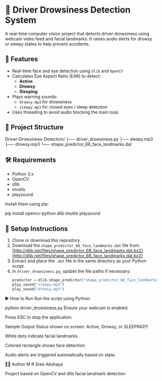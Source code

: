 # 🚗 Driver Drowsiness Detection System

A real-time computer vision project that detects driver drowsiness using webcam video feed and facial landmarks. It raises audio alerts for drowsy or sleepy states to help prevent accidents.

## 📌 Features

- Real-time face and eye detection using `dlib` and `OpenCV`
- Calculates Eye Aspect Ratio (EAR) to detect:
  - **Active**
  - **Drowsy**
  - **Sleeping**
- Plays warning sounds:
  - `drowsy.mp3` for drowsiness
  - `sleepy.mp3` for closed eyes / sleep detection
- Uses threading to avoid audio blocking the main loop

## 📁 Project Structure

Driver-Drowsiness-Detection/
├── driver_drowsiness.py
├── sleepy.mp3
├── drowsy.mp3
└── shape_predictor_68_face_landmarks.dat

## 🛠 Requirements

- Python 3.x
- OpenCV
- dlib
- imutils
- playsound

Install them using pip:

pip install opencv-python dlib imutils playsound


## 🔧 Setup Instructions

1. Clone or download this repository.
2. Download the `shape_predictor_68_face_landmarks.dat` file from:  
   [http://dlib.net/files/shape_predictor_68_face_landmarks.dat.bz2](http://dlib.net/files/shape_predictor_68_face_landmarks.dat.bz2)
3. Extract and place the `.dat` file in the same directory as your Python script.
4. In `driver_drowsiness.py`, update the file paths if necessary:
   ```python
   predictor = dlib.shape_predictor("shape_predictor_68_face_landmarks.dat")
   play_sound("sleepy.mp3")
   play_sound("drowsy.mp3")

▶️ How to Run
Run the script using Python:

python driver_drowsiness.py
Ensure your webcam is enabled.

Press ESC to stop the application.

 Sample Output
Status shown on screen: Active, Drowsy, or SLEEPING!!!

White dots indicate facial landmarks.

Colored rectangle shows face detection.

Audio alerts are triggered automatically based on state.

🙋‍♀️ Author
M R Sree Akshaya

Project based on OpenCV and dlib facial landmark detection

